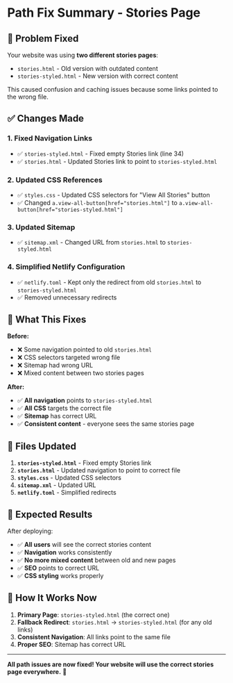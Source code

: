 # Path Fix Summary - Stories Page

## 🎯 Problem Fixed

Your website was using **two different stories pages**:
- `stories.html` - Old version with outdated content
- `stories-styled.html` - New version with correct content

This caused confusion and caching issues because some links pointed to the wrong file.

## ✅ Changes Made

### 1. **Fixed Navigation Links**
- ✅ `stories-styled.html` - Fixed empty Stories link (line 34)
- ✅ `stories.html` - Updated Stories link to point to `stories-styled.html`

### 2. **Updated CSS References**
- ✅ `styles.css` - Updated CSS selectors for "View All Stories" button
- ✅ Changed `a.view-all-button[href="stories.html"]` to `a.view-all-button[href="stories-styled.html"]`

### 3. **Updated Sitemap**
- ✅ `sitemap.xml` - Changed URL from `stories.html` to `stories-styled.html`

### 4. **Simplified Netlify Configuration**
- ✅ `netlify.toml` - Kept only the redirect from old `stories.html` to `stories-styled.html`
- ✅ Removed unnecessary redirects

## 🎯 What This Fixes

**Before:**
- ❌ Some navigation pointed to old `stories.html`
- ❌ CSS selectors targeted wrong file
- ❌ Sitemap had wrong URL
- ❌ Mixed content between two stories pages

**After:**
- ✅ **All navigation** points to `stories-styled.html`
- ✅ **All CSS** targets the correct file
- ✅ **Sitemap** has correct URL
- ✅ **Consistent content** - everyone sees the same stories page

## 🚀 Files Updated

1. **`stories-styled.html`** - Fixed empty Stories link
2. **`stories.html`** - Updated navigation to point to correct file
3. **`styles.css`** - Updated CSS selectors
4. **`sitemap.xml`** - Updated URL
5. **`netlify.toml`** - Simplified redirects

## 🎉 Expected Results

After deploying:
- ✅ **All users** will see the correct stories content
- ✅ **Navigation** works consistently
- ✅ **No more mixed content** between old and new pages
- ✅ **SEO** points to correct URL
- ✅ **CSS styling** works properly

## 🔧 How It Works Now

1. **Primary Page**: `stories-styled.html` (the correct one)
2. **Fallback Redirect**: `stories.html` → `stories-styled.html` (for any old links)
3. **Consistent Navigation**: All links point to the same file
4. **Proper SEO**: Sitemap has correct URL

---

**All path issues are now fixed! Your website will use the correct stories page everywhere.** 🎯
